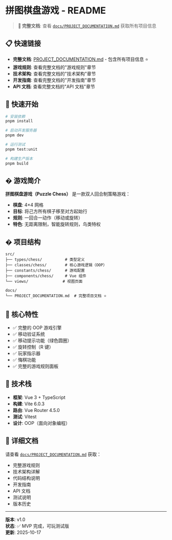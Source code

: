 # 拼图棋盘游戏 - README

> **📖 完整文档**: 查看 [`docs/PROJECT_DOCUMENTATION.md`](docs/PROJECT_DOCUMENTATION.md) 获取所有项目信息

## 📋 快速链接

- **完整文档**: [PROJECT_DOCUMENTATION.md](docs/PROJECT_DOCUMENTATION.md) - 包含所有项目信息 ⭐
- **游戏规则**: 查看完整文档的"游戏规则"章节
- **技术架构**: 查看完整文档的"技术架构"章节
- **开发指南**: 查看完整文档的"开发指南"章节
- **API 文档**: 查看完整文档的"API 文档"章节

## 🚀 快速开始

```bash
# 安装依赖
pnpm install

# 启动开发服务器
pnpm dev

# 运行测试
pnpm test:unit

# 构建生产版本
pnpm build
```

## � 游戏简介

**拼图棋盘游戏（Puzzle Chess）** 是一款双人回合制策略游戏：

- **棋盘**: 4×4 网格
- **目标**: 将己方所有棋子移至对方起始行
- **规则**: 一回合一动作（移动或旋转）
- **特色**: 无距离限制，智能旋转规则，鸟类特权

## � 项目结构

```
src/
├── types/chess/          # 类型定义
├── classes/chess/        # 核心游戏逻辑（OOP）
├── constants/chess/      # 游戏配置
├── components/chess/     # Vue 组件
└── views/               # 视图页面

docs/
└── PROJECT_DOCUMENTATION.md  # 完整项目文档 ⭐
```

## 🎯 核心特性

- ✅ 完整的 OOP 游戏引擎
- ✅ 移动验证系统
- ✅ 移动提示功能（绿色圆圈）
- ✅ 旋转控制（R 键）
- ✅ 玩家指示器
- ✅ 悔棋功能
- ✅ 完整的游戏规则面板

## 🔧 技术栈

- **框架**: Vue 3 + TypeScript
- **构建**: Vite 6.0.3
- **路由**: Vue Router 4.5.0
- **测试**: Vitest
- **设计**: OOP（面向对象编程）

## 📖 详细文档

请查看 [`docs/PROJECT_DOCUMENTATION.md`](docs/PROJECT_DOCUMENTATION.md) 获取：

- 完整游戏规则
- 技术架构详解
- 代码结构说明
- 开发指南
- API 文档
- 测试说明
- 版本历史

---

**版本**: v1.0  
**状态**: ✅ MVP 完成，可玩测试版  
**更新**: 2025-10-17

